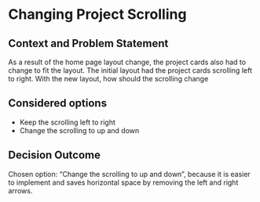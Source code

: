 # Changing Project Scrolling

## Context and Problem Statement

As a result of the home page layout change, the project cards also had to change to fit the layout. The initial layout had the project cards scrolling left to right. With the new layout, how should the scrolling change

## Considered options

* Keep the scrolling left to right
* Change the scrolling to up and down

## Decision Outcome

Chosen option: “Change the scrolling to up and down”, because it is easier to implement and saves horizontal space by removing the left and right arrows.
